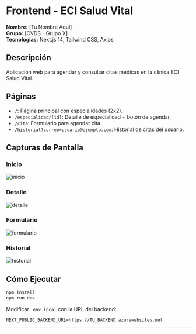 # Frontend - ECI Salud Vital

**Nombre:** [Tu Nombre Aquí]  
**Grupo:** [CVDS - Grupo X]  
**Tecnologías:** Next.js 14, Tailwind CSS, Axios

## Descripción

Aplicación web para agendar y consultar citas médicas en la clínica ECI Salud Vital.

## Páginas

- `/`: Página principal con especialidades (2x2).
- `/especialidad/[id]`: Detalle de especialidad + botón de agendar.
- `/cita`: Formulario para agendar cita.
- `/historial?correo=usuario@ejemplo.com`: Historial de citas del usuario.

## Capturas de Pantalla

### Inicio
![inicio](./screenshots/inicio.png)

### Detalle
![detalle](./screenshots/detalle.png)

### Formulario
![formulario](./screenshots/formulario.png)

### Historial
![historial](./screenshots/historial.png)

## Cómo Ejecutar

```bash
npm install
npm run dev
```

Modificar `.env.local` con la URL del backend:

```
NEXT_PUBLIC_BACKEND_URL=https://TU_BACKEND.azurewebsites.net
```

---